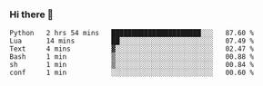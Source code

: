 ### Hi there 👋

<!--
**gustavkrist/gustavkrist** is a ✨ _special_ ✨ repository because its `README.md` (this file) appears on your GitHub profile.

Here are some ideas to get you started:

- 🔭 I’m currently working on ...
- 🌱 I’m currently learning ...
- 👯 I’m looking to collaborate on ...
- 🤔 I’m looking for help with ...
- 💬 Ask me about ...
- 📫 How to reach me: ...
- 😄 Pronouns: ...
- ⚡ Fun fact: ...
-->

<!--START_SECTION:waka-->

```text
Python   2 hrs 54 mins   ██████████████████████░░░   87.60 %
Lua      14 mins         ██░░░░░░░░░░░░░░░░░░░░░░░   07.49 %
Text     4 mins          ▓░░░░░░░░░░░░░░░░░░░░░░░░   02.47 %
Bash     1 min           ▒░░░░░░░░░░░░░░░░░░░░░░░░   00.88 %
sh       1 min           ▒░░░░░░░░░░░░░░░░░░░░░░░░   00.84 %
conf     1 min           ░░░░░░░░░░░░░░░░░░░░░░░░░   00.60 %
```

<!--END_SECTION:waka-->
